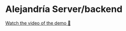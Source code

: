 # Alejandría Server/backend
[Watch the video of the demo 🫡](https://www.youtube.com/watch?v=yGEeAZTmpWc)
